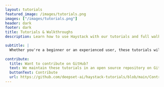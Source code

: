 ```yaml
---
layout: tutorials
featured_image: /images/tutorials.png
images: ["/images/tutorials.png"]
header: dark
footer: dark
title: Tutorials & Walkthroughs
description: Learn how to use Haystack with our tutorials and full walkthroughs.

subtitle: |
  Whether you're a beginner or an experienced user, these tutorials will walk you through Haystack features and functionalities making it easy for you to understand and implement them.
  
contribute:
  title: Want to contribute on GitHub?
  text: We maintain these tutorials in an open source repository on GitHub. If you’d like to contribute, go to the repository to submit your edits or suggest a new tutorial.
  buttonText: Contribute
  url: https://github.com/deepset-ai/haystack-tutorials/blob/main/Contributing.md#contributing-to-haystack-tutorials
---
```

